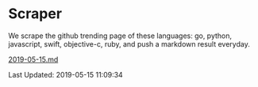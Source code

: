 # Scraper

We scrape the github trending page of these languages: go, python, javascript, swift, objective-c, ruby, and push a markdown result everyday.

[2019-05-15.md](https://github.com/henson/Scraper/blob/master/2019-05-15.md)

Last Updated: 2019-05-15 11:09:34